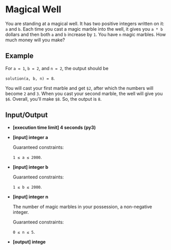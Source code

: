 # Magical Well

You are standing at a magical well. It has two positive integers written on it: `a` and `b`. Each time you cast a magic marble into the well, it gives you `a * b` dollars and then both `a` and `b` increase by `1`. You have `n` magic marbles. How much money will you make?

## Example

For `a = 1`, `b = 2`, and `n = 2`, the output should be

`solution(a, b, n) = 8`.

You will cast your first marble and get `$2`, after which the numbers will become `2` and `3`. When you cast your second marble, the well will give you `$6`. Overall, you'll make `$8`. So, the output is `8`.

## Input/Output

- **[execution time limit] 4 seconds (py3)**

- **[input] integer a**

	Guaranteed constraints:

	`1 ≤ a ≤ 2000`.

- **[input] integer b**

	Guaranteed constraints:

	`1 ≤ b ≤ 2000`.

- **[input] integer n**

	The number of magic marbles in your possession, a non-negative integer.

	Guaranteed constraints:

	`0 ≤ n ≤ 5`.

- **[output] intege**

